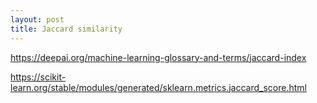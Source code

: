 ```yaml
---
layout: post
title: Jaccard similarity
---
```


https://deepai.org/machine-learning-glossary-and-terms/jaccard-index

https://scikit-learn.org/stable/modules/generated/sklearn.metrics.jaccard_score.html

